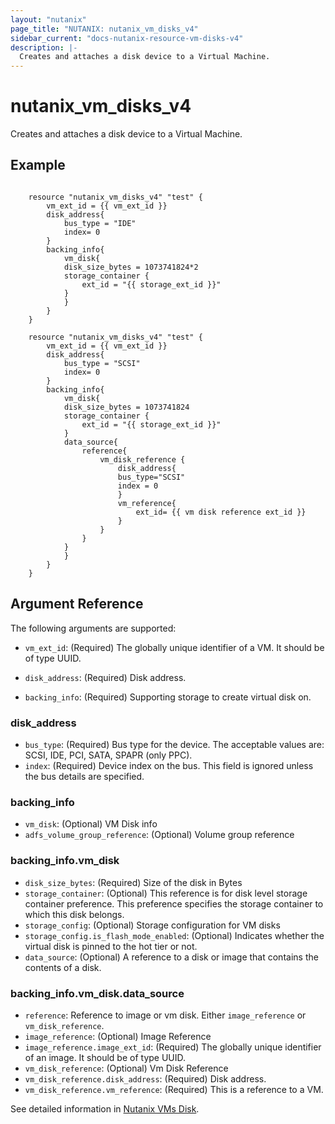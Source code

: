 ```yaml
---
layout: "nutanix"
page_title: "NUTANIX: nutanix_vm_disks_v4"
sidebar_current: "docs-nutanix-resource-vm-disks-v4"
description: |-
  Creates and attaches a disk device to a Virtual Machine.
---
```


# nutanix_vm_disks_v4

Creates and attaches a disk device to a Virtual Machine.

## Example

```hcl

    resource "nutanix_vm_disks_v4" "test" {
        vm_ext_id = {{ vm_ext_id }}
        disk_address{
            bus_type = "IDE"
            index= 0
        }
        backing_info{
            vm_disk{
            disk_size_bytes = 1073741824*2
            storage_container {
                ext_id = "{{ storage_ext_id }}"
            }
            }
        }
    }

    resource "nutanix_vm_disks_v4" "test" {
        vm_ext_id = {{ vm_ext_id }}
        disk_address{
            bus_type = "SCSI"
            index= 0
        }
        backing_info{
            vm_disk{
            disk_size_bytes = 1073741824
            storage_container {
                ext_id = "{{ storage_ext_id }}"
            }
            data_source{
                reference{
                    vm_disk_reference {
                        disk_address{
                        bus_type="SCSI"
                        index = 0
                        }
                        vm_reference{
                            ext_id= {{ vm disk reference ext_id }}
                        }
                    }
                }
            }
            }
        }
    }
```

## Argument Reference

The following arguments are supported:
* `vm_ext_id`: (Required) The globally unique identifier of a VM. It should be of type UUID.

* `disk_address`: (Required) Disk address.
* `backing_info`: (Required) Supporting storage to create virtual disk on. 


### disk_address
* `bus_type`: (Required) Bus type for the device. The acceptable values are: SCSI, IDE, PCI, SATA, SPAPR (only PPC).
* `index`: (Required) Device index on the bus. This field is ignored unless the bus details are specified.

### backing_info
* `vm_disk`: (Optional) VM Disk info
* `adfs_volume_group_reference`: (Optional) Volume group reference


### backing_info.vm_disk
* `disk_size_bytes`: (Required) Size of the disk in Bytes
* `storage_container`: (Optional) This reference is for disk level storage container preference. This preference specifies the storage container to which this disk belongs.
* `storage_config`: (Optional) Storage configuration for VM disks
* `storage_config.is_flash_mode_enabled`: (Optional) Indicates whether the virtual disk is pinned to the hot tier or not.
* `data_source`: (Optional) A reference to a disk or image that contains the contents of a disk.

### backing_info.vm_disk.data_source
* `reference`: Reference to image or vm disk. Either `image_reference` or `vm_disk_reference`.
* `image_reference`: (Optional) Image Reference
* `image_reference.image_ext_id`: (Required) The globally unique identifier of an image. It should be of type UUID.
* `vm_disk_reference`: (Optional) Vm Disk Reference
* `vm_disk_reference.disk_address`: (Required) Disk address.
* `vm_disk_reference.vm_reference`: (Required) This is a reference to a VM.


See detailed information in [Nutanix VMs Disk](https://developers.nutanix.com/api-reference?namespace=vmm&version=v4.0.b1).

